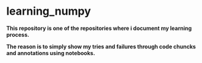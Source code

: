 # learning_numpy

**This repository is one of the repositories where i document my learning process.**  

**The reason is to simply show my tries and failures through code chuncks and annotations using notebooks.**
